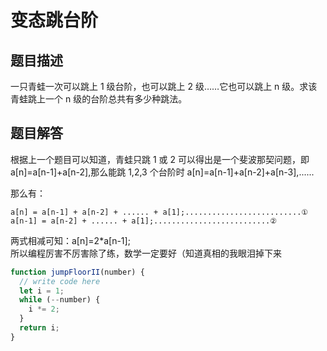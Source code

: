 # 变态跳台阶

## 题目描述

一只青蛙一次可以跳上 1 级台阶，也可以跳上 2 级……它也可以跳上 n 级。求该青蛙跳上一个 n 级的台阶总共有多少种跳法。

## 题目解答

根据上一个题目可以知道，青蛙只跳 1 或 2 可以得出是一个斐波那契问题，即 a[n]=a[n-1]+a[n-2],那么能跳 1,2,3 个台阶时 a[n]=a[n-1]+a[n-2]+a[n-3],......

那么有：

```
a[n] = a[n-1] + a[n-2] + ...... + a[1];..........................①
a[n-1] = a[n-2] + ...... + a[1];..........................②
```

两式相减可知：a[n]=2\*a[n-1];  
所以编程厉害不厉害除了练，数学一定要好（知道真相的我眼泪掉下来

```javascript
function jumpFloorII(number) {
  // write code here
  let i = 1;
  while (--number) {
    i *= 2;
  }
  return i;
}
```
